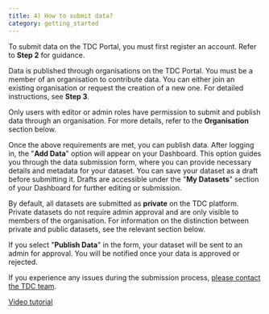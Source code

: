 ```yaml
---
title: 4) How to submit data?
category: getting_started
---
```


To submit data on the TDC Portal, you must first register an account. Refer to **Step 2** for guidance.

Data is published through organisations on the TDC Portal. You must be a member of an organisation to contribute data. You can either join an existing organisation or request the creation of a new one. For detailed instructions, see **Step 3**.

Only users with editor or admin roles have permission to submit and publish data through an organisation. For more details, refer to the **Organisation** section below.

Once the above requirements are met, you can publish data. After logging in, the "**Add Data**" option will appear on your Dashboard. This option guides you through the data submission form, where you can provide necessary details and metadata for your dataset. You can save your dataset as a draft before submitting it. Drafts are accessible under the "**My Datasets**" section of your Dashboard for further editing or submission.

By default, all datasets are submitted as **private** on the TDC platform. Private datasets do not require admin approval and are only visible to members of the organisation. For information on the distinction between private and public datasets, see the relevant section below.

If you select "**Publish Data**" in the form, your dataset will be sent to an admin for approval. You will be notified once your data is approved or rejected.

If you experience any issues during the submission process, [please contact the TDC team](https://portal.transport-data.org/contact).

[Video tutorial](https://github.com/user-attachments/assets/af8f70bd-b68d-4a25-bede-40c8739d22a6)
